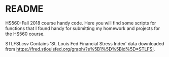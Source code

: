 # README
HS560-Fall 2018 course handy code.
Here you will find some scripts for functions that I found handy for submitting my homework and projects for the HS560 course.


STLFSI.csv  Contains 'St. Louis Fed Financial Stress Index' data downloaded from https://fred.stlouisfed.org/graph/?s%5B1%5D%5Bid%5D=STLFSI.


